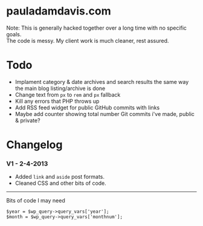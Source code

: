 # pauladamdavis.com

Note: This is generally hacked together over a long time with no specific goals.<br>The code is messy. My client work is much cleaner, rest assured.

# Todo

* Implament category & date archives and search results the same way the main blog listing/archive is done
* Change text from `px` to `rem` and `px` fallback
* Kill any errors that PHP throws up
* Add RSS feed widget for public GitHub commits with links
* Maybe add counter showing total number Git commits i've made, public & private?

# Changelog

### V1 - 2-4-2013

* Added `link` and `aside` post formats.
* Cleaned CSS and other bits of code.

---

Bits of code I may need

    $year = $wp_query->query_vars['year'];
    $month = $wp_query->query_vars['monthnum'];
